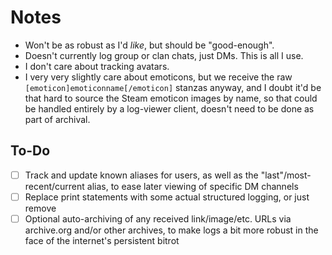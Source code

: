 # Notes

- Won't be as robust as I'd *like*, but should be "good-enough".
- Doesn't currently log group or clan chats, just DMs. This is all I use.
- I don't care about tracking avatars.
- I very very slightly care about emoticons, but we receive the raw
  `[emoticon]emoticonname[/emoticon]` stanzas anyway, and I doubt it'd be that
  hard to source the Steam emoticon images by name, so that could be handled
  entirely by a log-viewer client, doesn't need to be done as part of archival.

## To-Do

- [ ] Track and update known aliases for users, as well as the
  "last"/most-recent/current alias, to ease later viewing of specific DM
  channels
- [ ] Replace print statements with some actual structured logging, or just
  remove
- [ ] Optional auto-archiving of any received link/image/etc. URLs via
  archive.org and/or other archives, to make logs a bit more robust in the face
  of the internet's persistent bitrot
